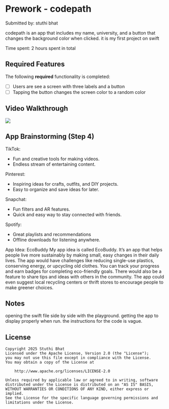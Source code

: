 # Prework - codepath

Submitted by: stuthi bhat

codepath is an app that includes my name, university, and a button that changes the background color when clicked. it is my first project on swift

Time spent: 2 hours spent in total

## Required Features

The following **required** functionality is completed:

- [ ] Users are see a screen with three labels and a button
- [ ] Tapping the button changes the screen color to a random color
 
## Video Walkthrough

<div>
    <a href="https://www.loom.com/share/384e1930ed1541588661c9ba98f0b69c">
    </a>
    <a href="https://www.loom.com/share/384e1930ed1541588661c9ba98f0b69c">
      <img style="max-width:300px;" src="https://cdn.loom.com/sessions/thumbnails/384e1930ed1541588661c9ba98f0b69c-008b917109ea4a78-full-play.gif">
    </a>
  </div>

## App Brainstorming (Step 4)
TikTok:
- Fun and creative tools for making videos.
- Endless stream of entertaining content.

Pinterest:
- Inspiring ideas for crafts, outfits, and DIY projects.
- Easy to organize and save ideas for later.

Snapchat:
- Fun filters and AR features.
- Quick and easy way to stay connected with friends.

Spotify:
- Great playlists and recommendations
- Offline downloads for listening anywhere.

App Idea: EcoBuddy
My app idea is called EcoBuddy. It’s an app that helps people live more sustainably by making small, easy changes in their daily lives. The app would have challenges like reducing single-use plastics, conserving energy, or upcycling old clothes. You can track your progress and earn badges for completing eco-friendly goals. There would also be a feature to share tips and ideas with others in the community. The app could even suggest local recycling centers or thrift stores to encourage people to make greener choices. 

## Notes

opening the swift file side by side with the playground. 
getting the app to display properly when run. 
the instructions for the code is vague.

## License

    Copyright 2025 Stuthi Bhat
    Licensed under the Apache License, Version 2.0 (the "License");
    you may not use this file except in compliance with the License.
    You may obtain a copy of the License at

        http://www.apache.org/licenses/LICENSE-2.0

    Unless required by applicable law or agreed to in writing, software
    distributed under the License is distributed on an "AS IS" BASIS,
    WITHOUT WARRANTIES OR CONDITIONS OF ANY KIND, either express or implied.
    See the License for the specific language governing permissions and
    limitations under the License.
